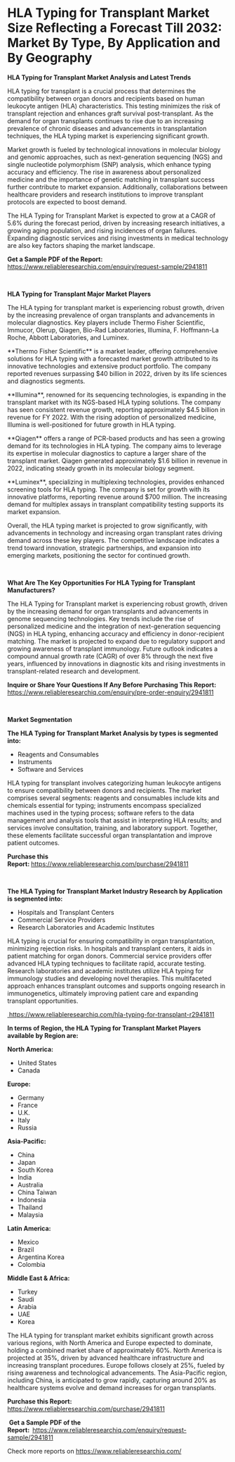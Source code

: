 <p><h1>HLA Typing for Transplant Market Size Reflecting a Forecast Till 2032: Market By Type, By Application and By Geography</h1></p><p><strong>HLA Typing for Transplant Market Analysis and Latest Trends</strong></p>
<p><p>HLA typing for transplant is a crucial process that determines the compatibility between organ donors and recipients based on human leukocyte antigen (HLA) characteristics. This testing minimizes the risk of transplant rejection and enhances graft survival post-transplant. As the demand for organ transplants continues to rise due to an increasing prevalence of chronic diseases and advancements in transplantation techniques, the HLA typing market is experiencing significant growth. </p><p>Market growth is fueled by technological innovations in molecular biology and genomic approaches, such as next-generation sequencing (NGS) and single nucleotide polymorphism (SNP) analysis, which enhance typing accuracy and efficiency. The rise in awareness about personalized medicine and the importance of genetic matching in transplant success further contribute to market expansion. Additionally, collaborations between healthcare providers and research institutions to improve transplant protocols are expected to boost demand.</p><p>The HLA Typing for Transplant Market is expected to grow at a CAGR of 5.6% during the forecast period, driven by increasing research initiatives, a growing aging population, and rising incidences of organ failures. Expanding diagnostic services and rising investments in medical technology are also key factors shaping the market landscape.</p></p>
<p><strong>Get a Sample PDF of the Report:&nbsp;</strong> <a href="https://www.reliableresearchiq.com/enquiry/request-sample/2941811?utm_campaign=2797&utm_medium=2&utm_source=Github&utm_content=ia&utm_term=15032025&utm_id=hla-typing-for-transplant">https://www.reliableresearchiq.com/enquiry/request-sample/2941811</a></p>
<p>&nbsp;</p>
<p><strong>HLA Typing for Transplant Major Market Players</strong></p>
<p><p>The HLA typing for transplant market is experiencing robust growth, driven by the increasing prevalence of organ transplants and advancements in molecular diagnostics. Key players include Thermo Fisher Scientific, Immucor, Olerup, Qiagen, Bio-Rad Laboratories, Illumina, F. Hoffmann-La Roche, Abbott Laboratories, and Luminex.</p><p>**Thermo Fisher Scientific** is a market leader, offering comprehensive solutions for HLA typing with a forecasted market growth attributed to its innovative technologies and extensive product portfolio. The company reported revenues surpassing $40 billion in 2022, driven by its life sciences and diagnostics segments.</p><p>**Illumina**, renowned for its sequencing technologies, is expanding in the transplant market with its NGS-based HLA typing solutions. The company has seen consistent revenue growth, reporting approximately $4.5 billion in revenue for FY 2022. With the rising adoption of personalized medicine, Illumina is well-positioned for future growth in HLA typing.</p><p>**Qiagen** offers a range of PCR-based products and has seen a growing demand for its technologies in HLA typing. The company aims to leverage its expertise in molecular diagnostics to capture a larger share of the transplant market. Qiagen generated approximately $1.6 billion in revenue in 2022, indicating steady growth in its molecular biology segment.</p><p>**Luminex**, specializing in multiplexing technologies, provides enhanced screening tools for HLA typing. The company is set for growth with its innovative platforms, reporting revenue around $700 million. The increasing demand for multiplex assays in transplant compatibility testing supports its market expansion.</p><p>Overall, the HLA typing market is projected to grow significantly, with advancements in technology and increasing organ transplant rates driving demand across these key players. The competitive landscape indicates a trend toward innovation, strategic partnerships, and expansion into emerging markets, positioning the sector for continued growth.</p></p>
<p>&nbsp;</p>
<p><strong>What Are The Key Opportunities For HLA Typing for Transplant Manufacturers?</strong></p>
<p><p>The HLA Typing for Transplant market is experiencing robust growth, driven by the increasing demand for organ transplants and advancements in genome sequencing technologies. Key trends include the rise of personalized medicine and the integration of next-generation sequencing (NGS) in HLA typing, enhancing accuracy and efficiency in donor-recipient matching. The market is projected to expand due to regulatory support and growing awareness of transplant immunology. Future outlook indicates a compound annual growth rate (CAGR) of over 8% through the next five years, influenced by innovations in diagnostic kits and rising investments in transplant-related research and development.</p></p>
<p><strong>Inquire or Share Your Questions If Any Before Purchasing This Report:</strong> <a href="https://www.reliableresearchiq.com/enquiry/pre-order-enquiry/2941811?utm_campaign=2797&utm_medium=2&utm_source=Github&utm_content=ia&utm_term=15032025&utm_id=hla-typing-for-transplant">https://www.reliableresearchiq.com/enquiry/pre-order-enquiry/2941811</a></p>
<p>&nbsp;</p>
<p><strong>Market Segmentation</strong></p>
<p><strong>The HLA Typing for Transplant Market Analysis by types is segmented into:</strong></p>
<p><ul><li>Reagents and Consumables</li><li>Instruments</li><li>Software and Services</li></ul></p>
<p><p>HLA typing for transplant involves categorizing human leukocyte antigens to ensure compatibility between donors and recipients. The market comprises several segments: reagents and consumables include kits and chemicals essential for typing; instruments encompass specialized machines used in the typing process; software refers to the data management and analysis tools that assist in interpreting HLA results; and services involve consultation, training, and laboratory support. Together, these elements facilitate successful organ transplantation and improve patient outcomes.</p></p>
<p><strong>Purchase this Report:&nbsp;</strong><a href="https://www.reliableresearchiq.com/purchase/2941811?utm_campaign=2797&utm_medium=2&utm_source=Github&utm_content=ia&utm_term=15032025&utm_id=hla-typing-for-transplant">https://www.reliableresearchiq.com/purchase/2941811</a></p>
<p>&nbsp;</p>
<p><strong>The HLA Typing for Transplant Market Industry Research by Application is segmented into:</strong></p>
<p><ul><li>Hospitals and Transplant Centers</li><li>Commercial Service Providers</li><li>Research Laboratories and Academic Institutes</li></ul></p>
<p><p>HLA typing is crucial for ensuring compatibility in organ transplantation, minimizing rejection risks. In hospitals and transplant centers, it aids in patient matching for organ donors. Commercial service providers offer advanced HLA typing techniques to facilitate rapid, accurate testing. Research laboratories and academic institutes utilize HLA typing for immunology studies and developing novel therapies. This multifaceted approach enhances transplant outcomes and supports ongoing research in immunogenetics, ultimately improving patient care and expanding transplant opportunities.</p></p>
<p><a href="https://www.reliableresearchiq.com/hla-typing-for-transplant-r2941811?utm_campaign=2797&utm_medium=2&utm_source=Github&utm_content=ia&utm_term=15032025&utm_id=hla-typing-for-transplant">&nbsp;https://www.reliableresearchiq.com/hla-typing-for-transplant-r2941811</a></p>
<p><strong>In terms of Region, the HLA Typing for Transplant Market Players available by Region are:</strong></p>
<p>
    <p> <strong> North America: </strong>
        <ul>
            <li>United States</li>
            <li>Canada</li>
        </ul>
        </p> 
    <p> <strong> Europe: </strong>
        <ul>
            <li>Germany</li>
            <li>France</li>
            <li>U.K.</li>
            <li>Italy</li>
            <li>Russia</li>
        </ul>
        </p> 
    <p> <strong> Asia-Pacific: </strong>
        <ul>
            <li>China</li>
            <li>Japan</li>
            <li>South Korea</li>
            <li>India</li>
            <li>Australia</li>
            <li>China Taiwan</li>
            <li>Indonesia</li>
            <li>Thailand</li>
            <li>Malaysia</li>
        </ul>
        </p> 
    <p> <strong> Latin America: </strong>
        <ul>
            <li>Mexico</li>
            <li>Brazil</li>
            <li>Argentina Korea</li>
            <li>Colombia</li>
        </ul>
        </p> 
    <p> <strong> Middle East & Africa: </strong>
        <ul>
            <li>Turkey</li>
            <li>Saudi</li>
            <li>Arabia</li>
            <li>UAE</li>
            <li>Korea</li>
        </ul>
    </p>
    </p>
<p><p>The HLA typing for transplant market exhibits significant growth across various regions, with North America and Europe expected to dominate, holding a combined market share of approximately 60%. North America is projected at 35%, driven by advanced healthcare infrastructure and increasing transplant procedures. Europe follows closely at 25%, fueled by rising awareness and technological advancements. The Asia-Pacific region, including China, is anticipated to grow rapidly, capturing around 20% as healthcare systems evolve and demand increases for organ transplants.</p></p>
<p><strong>Purchase this Report: </strong><a href="https://www.reliableresearchiq.com/purchase/2941811?utm_campaign=2797&utm_medium=2&utm_source=Github&utm_content=ia&utm_term=15032025&utm_id=hla-typing-for-transplant">https://www.reliableresearchiq.com/purchase/2941811</a></p>
<p>&nbsp;<strong>Get a Sample PDF of the Report:&nbsp;&nbsp;</strong><a href="https://www.reliableresearchiq.com/enquiry/request-sample/2941811?utm_campaign=2797&utm_medium=2&utm_source=Github&utm_content=ia&utm_term=15032025&utm_id=hla-typing-for-transplant">https://www.reliableresearchiq.com/enquiry/request-sample/2941811</a></p>
<p><strong></strong></p>
<p>Check more reports on <a href="https://www.reliableresearchiq.com/?utm_campaign=2797&utm_medium=2&utm_source=Github&utm_content=ia&utm_term=15032025&utm_id=hla-typing-for-transplant">https://www.reliableresearchiq.com/</a></p>